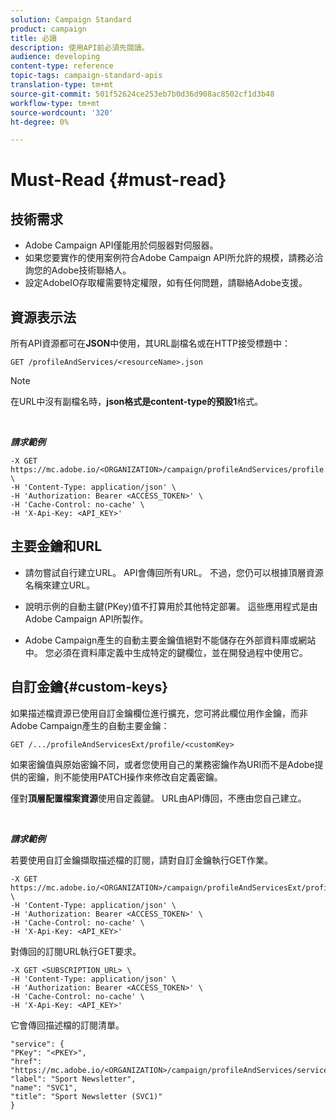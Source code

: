 ```yaml
---
solution: Campaign Standard
product: campaign
title: 必讀
description: 使用API前必須先閱讀。
audience: developing
content-type: reference
topic-tags: campaign-standard-apis
translation-type: tm+mt
source-git-commit: 501f52624ce253eb7b0d36d908ac8502cf1d3b48
workflow-type: tm+mt
source-wordcount: '320'
ht-degree: 0%

---
```



# Must-Read {#must-read}

## 技術需求

* Adobe Campaign API僅能用於伺服器對伺服器。
* 如果您要實作的使用案例符合Adobe Campaign API所允許的規模，請務必洽詢您的Adobe技術聯絡人。
* 設定AdobeIO存取權需要特定權限，如有任何問題，請聯絡Adobe支援。

## 資源表示法

所有API資源都可在&#x200B;**JSON**&#x200B;中使用，其URL副檔名或在HTTP接受標題中：

`GET /profileAndServices/<resourceName>.json`

>[!NOTE]
>
>在URL中沒有副檔名時，**json格式是content-type的預設1**&#x200B;格式。

<br/>

***請求範例***

```
-X GET https://mc.adobe.io/<ORGANIZATION>/campaign/profileAndServices/profile.json \
-H 'Content-Type: application/json' \
-H 'Authorization: Bearer <ACCESS_TOKEN>' \
-H 'Cache-Control: no-cache' \
-H 'X-Api-Key: <API_KEY>'
```

## 主要金鑰和URL

* 請勿嘗試自行建立URL。 API會傳回所有URL。 不過，您仍可以根據頂層資源名稱來建立URL。

* 說明示例的自動主鍵(PKey)值不打算用於其他特定部署。 這些應用程式是由Adobe Campaign API所製作。

* Adobe Campaign產生的自動主要金鑰值絕對不能儲存在外部資料庫或網站中。 您必須在資料庫定義中生成特定的鍵欄位，並在開發過程中使用它。

## 自訂金鑰{#custom-keys}

如果描述檔資源已使用自訂金鑰欄位進行擴充，您可將此欄位用作金鑰，而非Adobe Campaign產生的自動主要金鑰：

`GET /.../profileAndServicesExt/profile/<customKey>`

如果密鑰值與原始密鑰不同，或者您使用自己的業務密鑰作為URI而不是Adobe提供的密鑰，則不能使用PATCH操作來修改自定義密鑰。

僅對&#x200B;**頂層配置檔案資源**&#x200B;使用自定義鍵。 URL由API傳回，不應由您自己建立。

<br/>

***請求範例***

若要使用自訂金鑰擷取描述檔的訂閱，請對自訂金鑰執行GET作業。

```
-X GET https://mc.adobe.io/<ORGANIZATION>/campaign/profileAndServicesExt/profile/<customKey> \
-H 'Content-Type: application/json' \
-H 'Authorization: Bearer <ACCESS_TOKEN>' \
-H 'Cache-Control: no-cache' \
-H 'X-Api-Key: <API_KEY>'
```

對傳回的訂閱URL執行GET要求。

```
-X GET <SUBSCRIPTION_URL> \
-H 'Content-Type: application/json' \
-H 'Authorization: Bearer <ACCESS_TOKEN>' \
-H 'Cache-Control: no-cache' \
-H 'X-Api-Key: <API_KEY>'
```

它會傳回描述檔的訂閱清單。

```
"service": {
"PKey": "<PKEY>",
"href": "https://mc.adobe.io/<ORGANIZATION>/campaign/profileAndServices/service/<PKEY>",
"label": "Sport Newsletter",
"name": "SVC1",
"title": "Sport Newsletter (SVC1)"
}
```
